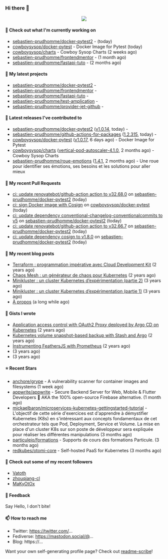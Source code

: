 ### Hi there 👋

<p align="center"><img src="https://github-readme-stats.vercel.app/api?username=sebastien-prudhomme&show_icons=true&locale=en"/></p>

#### 👷 Check out what I'm currently working on

- [sebastien-prudhomme/docker-pytest2](https://github.com/sebastien-prudhomme/docker-pytest2) -  (today)
- [cowboysysop/docker-pytest](https://github.com/cowboysysop/docker-pytest) - Docker Image for Pytest (today)
- [cowboysysop/charts](https://github.com/cowboysysop/charts) - Cowboy Sysop Charts (2 weeks ago)
- [sebastien-prudhomme/frontendmentor](https://github.com/sebastien-prudhomme/frontendmentor) -  (1 month ago)
- [sebastien-prudhomme/fastapi-tuto](https://github.com/sebastien-prudhomme/fastapi-tuto) -  (2 months ago)

#### 🌱 My latest projects

- [sebastien-prudhomme/docker-pytest2](https://github.com/sebastien-prudhomme/docker-pytest2) - 
- [sebastien-prudhomme/frontendmentor](https://github.com/sebastien-prudhomme/frontendmentor) - 
- [sebastien-prudhomme/fastapi-tuto](https://github.com/sebastien-prudhomme/fastapi-tuto) - 
- [sebastien-prudhomme/test-amplication](https://github.com/sebastien-prudhomme/test-amplication) - 
- [sebastien-prudhomme/provider-jet-github](https://github.com/sebastien-prudhomme/provider-jet-github) - 

#### 🔭 Latest releases I've contributed to

- [sebastien-prudhomme/docker-pytest2](https://github.com/sebastien-prudhomme/docker-pytest2) ([v1.0.14](https://github.com/sebastien-prudhomme/docker-pytest2/releases/tag/v1.0.14), today) - 
- [sebastien-prudhomme/github-actions-for-packages](https://github.com/sebastien-prudhomme/github-actions-for-packages) ([1.2.315](https://github.com/sebastien-prudhomme/github-actions-for-packages/releases/tag/1.2.315), today) - 
- [cowboysysop/docker-pytest](https://github.com/cowboysysop/docker-pytest) ([v1.0.17](https://github.com/cowboysysop/docker-pytest/releases/tag/v1.0.17), 6 days ago) - Docker Image for Pytest
- [cowboysysop/charts](https://github.com/cowboysysop/charts) ([vertical-pod-autoscaler-4.1.0](https://github.com/cowboysysop/charts/releases/tag/vertical-pod-autoscaler-4.1.0), 2 months ago) - Cowboy Sysop Charts
- [sebastien-prudhomme/roue-emotions](https://github.com/sebastien-prudhomme/roue-emotions) ([1.4.1](https://github.com/sebastien-prudhomme/roue-emotions/releases/tag/1.4.1), 2 months ago) - Une roue pour identifier ses émotions, ses besoins et les solutions pour aller mieux

#### 🔨 My recent Pull Requests

- [ci: update renovatebot/github-action action to v32.68.0](https://github.com/sebastien-prudhomme/docker-pytest2/pull/8) on [sebastien-prudhomme/docker-pytest2](https://github.com/sebastien-prudhomme/docker-pytest2) (today)
- [ci: sign Docker image with Cosign](https://github.com/cowboysysop/docker-pytest/pull/107) on [cowboysysop/docker-pytest](https://github.com/cowboysysop/docker-pytest) (today)
- [ci: update dependency conventional-changelog-conventionalcommits to v5](https://github.com/sebastien-prudhomme/docker-pytest2/pull/6) on [sebastien-prudhomme/docker-pytest2](https://github.com/sebastien-prudhomme/docker-pytest2) (today)
- [ci: update renovatebot/github-action action to v32.66.7](https://github.com/sebastien-prudhomme/docker-pytest2/pull/5) on [sebastien-prudhomme/docker-pytest2](https://github.com/sebastien-prudhomme/docker-pytest2) (today)
- [ci: update dependency cosign to v1.8.0](https://github.com/sebastien-prudhomme/docker-pytest2/pull/4) on [sebastien-prudhomme/docker-pytest2](https://github.com/sebastien-prudhomme/docker-pytest2) (today)

#### 📜 My recent blog posts

- [Terraform : programmation impérative avec Cloud Development Kit](https://www.cowboysysop.com/post/terraform-programmation-imperative-avec-cloud-development-kit/) (2 years ago)
- [Chaos Mesh : un générateur de chaos pour Kubernetes](https://www.cowboysysop.com/post/chaos-mesh-un-generateur-de-chaos-pour-kubernetes/) (2 years ago)
- [Minikluster : un cluster Kubernetes d’expérimentation (partie 2)](https://www.cowboysysop.com/post/minikluster-un-cluster-kubernetes-d-experimentation-partie-2/) (3 years ago)
- [Minikluster : un cluster Kubernetes d’expérimentation (partie 1)](https://www.cowboysysop.com/post/minikluster-un-cluster-kubernetes-d-experimentation-partie-1/) (3 years ago)
- [À propos](https://www.cowboysysop.com/page/a-propos/) (a long while ago)

#### 📓 Gists I wrote

- [Application access control with OAuth2 Proxy deployed by Argo CD on Kubernetes](https://gist.github.com/c90af146c465305087d5f5a55990ca71) (2 years ago)
- [Kubernetes volume snapshot-based backup with Stash and Argo](https://gist.github.com/c53e870dc6b4987fefa4c36ea9f1187c) (2 years ago)
- [Instrumenting FeathersJS with Prometheus](https://gist.github.com/93ab307c8c03a9c5fdb1ff728f413855) (2 years ago)
- [](https://gist.github.com/9827398f4f792569e56351ac56e80b80) (3 years ago)
- [](https://gist.github.com/064f0ea019c9ff37b71ebc023c0a0c6b) (3 years ago)

#### ⭐ Recent Stars

- [anchore/grype](https://github.com/anchore/grype) - A vulnerability scanner for container images and filesystems (1 week ago)
- [appwrite/appwrite](https://github.com/appwrite/appwrite) - Secure Backend Server for Web, Mobile &amp; Flutter Developers 🚀 AKA the 100% open-source Firebase alternative. (1 month ago)
- [mickaelbaron/microservices-kubernetes-gettingstarted-tutorial](https://github.com/mickaelbaron/microservices-kubernetes-gettingstarted-tutorial) - L&#39;objectif de cette série d&#39;exercices est d&#39;apprendre à démystifier Kubernetes (K8s) en s&#39;intéressant aux concepts fondamentaux de cet orchestrateur tels que Pod, Deployment, Service et Volume. La mise en place d&#39;un cluster K8s sur son poste de développeur sera expliquée pour réaliser les différentes manipulations (3 months ago)
- [particuleio/formations](https://github.com/particuleio/formations) - Supports de cours des formations Particule. (3 months ago)
- [redkubes/otomi-core](https://github.com/redkubes/otomi-core) - Self-hosted PaaS for Kubernetes (3 months ago)

#### 👯 Check out some of my recent followers

- [Vatoth](https://github.com/Vatoth)
- [zhouqiang-cl](https://github.com/zhouqiang-cl)
- [MaKyOtOx](https://github.com/MaKyOtOx)

#### 💬 Feedback

Say Hello, I don't bite!

#### 📫 How to reach me

- Twitter: https://twitter.com/...
- Fediverse: https://mastodon.social/@...
- Blog: https://...

Want your own self-generating profile page? Check out [readme-scribe](https://github.com/muesli/readme-scribe)!
